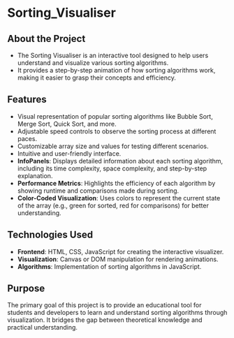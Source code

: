 # Sorting_Visualiser

## About the Project

- The Sorting Visualiser is an interactive tool designed to help users understand and visualize various sorting algorithms.
- It provides a step-by-step animation of how sorting algorithms work, making it easier to grasp their concepts and efficiency.

## Features

- Visual representation of popular sorting algorithms like Bubble Sort, Merge Sort, Quick Sort, and more.
- Adjustable speed controls to observe the sorting process at different paces.
- Customizable array size and values for testing different scenarios.
- Intuitive and user-friendly interface.
- **InfoPanels**: Displays detailed information about each sorting algorithm, including its time complexity, space complexity, and step-by-step explanation.
- **Performance Metrics**: Highlights the efficiency of each algorithm by showing runtime and comparisons made during sorting.
- **Color-Coded Visualization**: Uses colors to represent the current state of the array (e.g., green for sorted, red for comparisons) for better understanding.

## Technologies Used

- **Frontend**: HTML, CSS, JavaScript for creating the interactive visualizer.
- **Visualization**: Canvas or DOM manipulation for rendering animations.
- **Algorithms**: Implementation of sorting algorithms in JavaScript.

## Purpose

The primary goal of this project is to provide an educational tool for students and developers to learn and understand sorting algorithms through visualization. It bridges the gap between theoretical knowledge and practical understanding.

